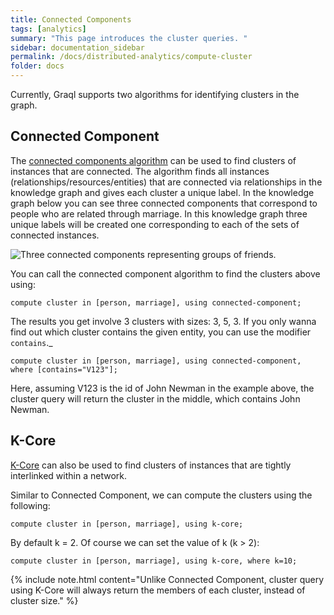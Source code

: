 ```yaml
---
title: Connected Components
tags: [analytics]
summary: "This page introduces the cluster queries. "
sidebar: documentation_sidebar
permalink: /docs/distributed-analytics/compute-cluster
folder: docs
---
```


Currently, Graql supports two algorithms for identifying clusters in the graph.

## Connected Component

The [connected components algorithm](<https://en.wikipedia.org/wiki/Connected_component_(graph_theory)>)
can be used to find clusters of instances that are connected.
The algorithm finds all instances (relationships/resources/entities)
that are connected via relationships in the knowledge graph and gives each cluster a unique label.
In the knowledge graph below you can see three connected components
that correspond to people who are related through marriage.
In this knowledge graph three unique labels will be created one corresponding to each of the sets of connected instances.

![Three connected components representing groups of friends.](/images/analytics_conn_comp.png)

You can call the connected component algorithm to find the clusters above using:

```lang-graql
compute cluster in [person, marriage], using connected-component;
```

The results you get involve 3 clusters with sizes: 3, 5, 3.
If you only wanna find out which cluster contains the given entity, you can use the modifier `contains`.\_

```lang-graql-skip-test
compute cluster in [person, marriage], using connected-component, where [contains="V123"];
```

Here, assuming V123 is the id of John Newman in the example above, the cluster query will return the cluster in the middle, which contains John Newman.

## K-Core

[K-Core](<https://en.wikipedia.org/wiki/Degeneracy_(graph_theory)#k-Cores>) can also be used
to find clusters of instances that are tightly interlinked within a network.

Similar to Connected Component, we can compute the clusters using the following:

```lang-graql
compute cluster in [person, marriage], using k-core;
```

By default k = 2. Of course we can set the value of k (k > 2):

```lang-graql
compute cluster in [person, marriage], using k-core, where k=10;
```

{% include note.html content="Unlike Connected Component, cluster query using K-Core
will always return the members of each cluster, instead of cluster size." %}
